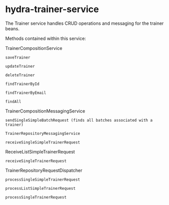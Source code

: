# hydra-trainer-service

The Trainer service handles CRUD operations and messaging for the trainer beans.

Methods contained within this service:

TrainerCompositionService 

	saveTrainer
	
	updateTrainer
	
	deleteTrainer
	
	findTrainerById
	
	findTrainerByEmail
	
	findAll

TrainerCompositionMessagingService

	sendSingleSimpleBatchRequest (finds all batches associated with a trainer)
	
	TrainerRepositoryMessagingService 
	
	receiveSingleSimpleTrainerRequest
	

ReceiveListSimpleTrainerRequest

	receiveSingleTrainerRequest
	

TrainerRepositoryRequestDispatcher 

	processSingleSimpleTrainerRequest
	
	processListSimpleTrainerRequest
	
	processSingleTrainerRequest
	

